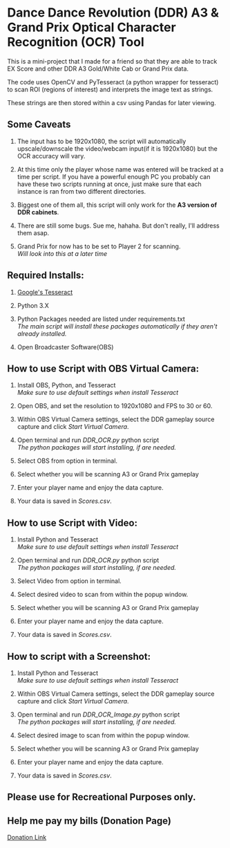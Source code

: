 # Dance Dance Revolution (DDR) A3 & Grand Prix Optical Character Recognition (OCR) Tool

This is a mini-project that I made for a friend so that they are able to track EX Score and other DDR A3 Gold/White Cab or Grand Prix data.

The code uses OpenCV and PyTesseract (a python wrapper for tesseract) to scan ROI (regions of interest) and interprets the image text as strings.

These strings are then stored within a csv using Pandas for later viewing.

## Some Caveats

1. The input has to be 1920x1080, the script will automatically upscale/downscale the video/webcam input(if it is 1920x1080) but the OCR accuracy will vary.

2. At this time only the player whose name was entered will be tracked at a time per script. If you have a powerful enough PC you probably can have these two scripts running at once, just make sure that each instance is ran from two different directories.

3. Biggest one of them all, this script will only work for the **A3 version of DDR cabinets**.

4. There are still some bugs. Sue me, hahaha. But don't really, I'll address them asap.

5. Grand Prix for now has to be set to Player 2 for scanning.  
*Will look into this at a later time*

## Required Installs:

1. [Google's Tesseract](https://tesseract-ocr.github.io/tessdoc/Installation.html)

2. Python 3.X

3. Python Packages needed are listed under requirements.txt  
   _The main script will install these packages automatically if they aren't already installed._

4. Open Broadcaster Software(OBS)

## How to use Script with OBS Virtual Camera:

1. Install OBS, Python, and Tesseract  
   _Make sure to use default settings when install Tesseract_

2. Open OBS, and set the resolution to 1920x1080 and FPS to 30 or 60.

3. Within OBS Virtual Camera settings, select the DDR gameplay source capture and click _Start Virtual Camera_.

4. Open terminal and run _DDR_OCR.py_ python script  
   _The python packages will start installing, if are needed._

5. Select OBS from option in terminal.

6. Select whether you will be scanning A3 or Grand Prix gameplay

7. Enter your player name and enjoy the data capture.

8. Your data is saved in _Scores.csv_.

## How to use Script with Video:

1. Install Python and Tesseract  
   _Make sure to use default settings when install Tesseract_

2. Open terminal and run _DDR_OCR.py_ python script  
   _The python packages will start installing, if are needed._

3. Select Video from option in terminal.

4. Select desired video to scan from within the popup window.

6. Select whether you will be scanning A3 or Grand Prix gameplay

5. Enter your player name and enjoy the data capture.

6. Your data is saved in _Scores.csv_.

## How to script with a Screenshot:

1. Install Python and Tesseract  
   _Make sure to use default settings when install Tesseract_

2. Within OBS Virtual Camera settings, select the DDR gameplay source capture and click _Start Virtual Camera_.

3. Open terminal and run _DDR_OCR_Image.py_ python script  
   _The python packages will start installing, if are needed._

4. Select desired image to scan from within the popup window.

6. Select whether you will be scanning A3 or Grand Prix gameplay

5. Enter your player name and enjoy the data capture.

6. Your data is saved in _Scores.csv_.

## Please use for Recreational Purposes only.

## Help me pay my bills (Donation Page)

[Donation Link](https://www.buymeacoffee.com/axlpena)
